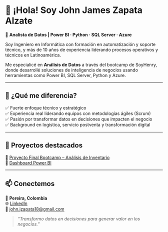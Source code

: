 # 👋 ¡Hola! Soy John James Zapata Alzate

🎯 **Analista de Datos | Power BI · Python · SQL Server · Azure**

Soy Ingeniero en Informática con formación en automatización y soporte técnico, y más de 10 años de experiencia liderando procesos operativos y técnicos en Latinoamérica.  

Me especialicé en **Análisis de Datos** a través del bootcamp de SoyHenry, donde desarrollé soluciones de inteligencia de negocios usando herramientas como Power BI, SQL Server, Python y Azure.  

---

## 💼 ¿Qué me diferencia?

✅ Fuerte enfoque técnico y estratégico  
✅ Experiencia real liderando equipos con metodologías ágiles (Scrum)  
✅ Pasión por transformar datos en decisiones que impacten el negocio  
✅ Background en logística, servicio postventa y transformación digital  

---

## 🚀 Proyectos destacados

🔹 [Proyecto Final Bootcamp – Análisis de Inventario](https://github.com/jzapata18/Proyecto-Final-Viticole)  
🔹 [Dashboard Power BI](https://app.powerbi.com/view?r=eyJrIjoiNjk4Mzc2MDYtMjJiNy00MDVjLThmYjctMWI4MWZhYTllZmZiIiwidCI6IjhhMjFkOGZiLTIyNjEtNGM1Ni04NjhkLTM4YmUwYTE3OGUyMSIsImMiOjN9)

---

## 📫 Conectemos

📍 **Pereira, Colombia**  
🌐 [LinkedIn](https://www.linkedin.com/in/johnjzapata/)  
📧 john.jzapata18@gmail.com

> *“Transformo datos en decisiones para generar valor en los negocios.”*
